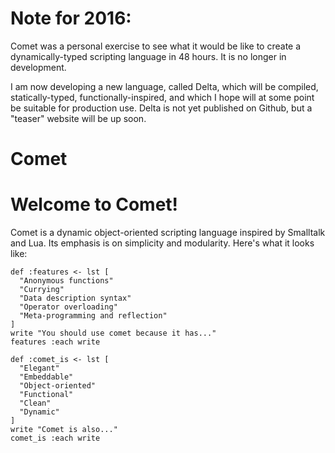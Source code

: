 # Note for 2016:

Comet was a personal exercise to see what it would be like to create a dynamically-typed scripting language in 48 hours.  It is no longer in development.

I am now developing a new language, called Delta, which will be compiled, statically-typed, functionally-inspired, and which I hope will at some point be suitable for production use.  Delta is not yet published on Github, but a "teaser" website will be up soon.

# Comet

# Welcome to Comet!

Comet is a dynamic object-oriented scripting language inspired by Smalltalk and Lua.  Its emphasis is on simplicity and modularity.  Here's what it looks like:

```
def :features <- lst [
  "Anonymous functions"
  "Currying"
  "Data description syntax"
  "Operator overloading"
  "Meta-programming and reflection"
]
write "You should use comet because it has..."
features :each write

def :comet_is <- lst [
  "Elegant"
  "Embeddable"
  "Object-oriented"
  "Functional"
  "Clean"
  "Dynamic"
]
write "Comet is also..."
comet_is :each write
```
